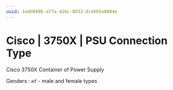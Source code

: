 ```yaml
---
uuid: 1e4b0486-a77a-416c-8033-dce665a8804e
---
```

# Cisco | 3750X | PSU Connection Type

Cisco 3750X Container of Power Supply

Genders
: `mf` - male and female types

